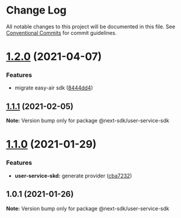 # Change Log

All notable changes to this project will be documented in this file.
See [Conventional Commits](https://conventionalcommits.org) for commit guidelines.

# [1.2.0](https://github.com/easyops-cn/next-providers/compare/@next-sdk/user-service-sdk@1.1.1...@next-sdk/user-service-sdk@1.2.0) (2021-04-07)


### Features

* migrate easy-air sdk ([8444dd4](https://github.com/easyops-cn/next-providers/commit/8444dd49781a24e06d34d1b2581299030978e1c9))





## [1.1.1](https://github.com/easyops-cn/next-providers/compare/@next-sdk/user-service-sdk@1.1.0...@next-sdk/user-service-sdk@1.1.1) (2021-02-05)

**Note:** Version bump only for package @next-sdk/user-service-sdk

# [1.1.0](https://github.com/easyops-cn/next-providers/compare/@next-sdk/user-service-sdk@1.0.1...@next-sdk/user-service-sdk@1.1.0) (2021-01-29)

### Features

- **user-service-skd:** generate provider ([cba7232](https://github.com/easyops-cn/next-providers/commit/cba7232b10fa3182b528333c69c451ab7b8c8661))

## 1.0.1 (2021-01-26)

**Note:** Version bump only for package @next-sdk/user-service-sdk
